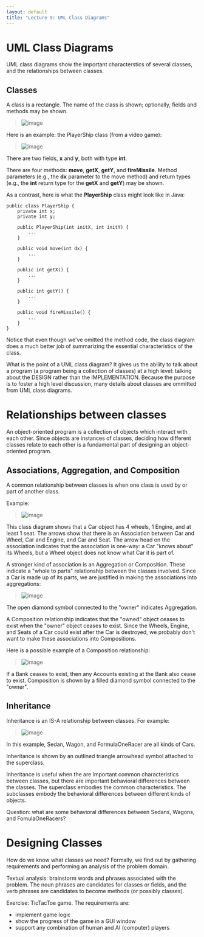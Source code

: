 ```yaml
---
layout: default
title: "Lecture 9: UML Class Diagrams"
---
```


UML Class Diagrams
==================

UML class diagrams show the important characterstics of several classes, and the relationships between classes.

Classes
-------

A class is a rectangle. The name of the class is shown; optionally, fields and methods may be shown.

> ![image](figures/umlClass.png)

Here is an example: the PlayerShip class (from a video game):

> ![image](figures/umlClassExample.png)

There are two fields, **x** and **y**, both with type **int**.

There are four methods: **move**, **getX**, **getY**, and **fireMissile**. Method parameters (e.g., the **dx** parameter to the move method) and return types (e.g., the **int** return type for the **getX** and **getY**) may be shown.

As a contrast, here is what the **PlayerShip** class might look like in Java:

    public class PlayerShip {
        private int x;
        private int y;

        public PlayerShip(int initX, int initY) {
            ...
        }

        public void move(int dx) {
            ...
        }

        public int getX() {
            ...
        }

        public int getY() {
            ...
        }

        public void fireMissile() {
            ...
        }
    }

Notice that even though we've omitted the method code, the class diagram does a much better job of summarizing the essential characteristics of the class.

What is the point of a UML class diagram? It gives us the ability to talk about a program (a program being a collection of classes) at a high level: talking about the DESIGN rather than the IMPLEMENTATION. Because the purpose is to foster a high level discussion, many details about classes are ommitted from UML class diagrams.

Relationships between classes
=============================

An object-oriented program is a collection of objects which interact with each other. Since objects are instances of classes, deciding how different classes relate to each other is a fundamental part of designing an object-oriented program.

Associations, Aggregation, and Composition
------------------------------------------

A common relationship between classes is when one class is used by or part of another class.

Example:

> ![image](figures/umlAssociation.png)

This class diagram shows that a Car object has 4 wheels, 1 Engine, and at least 1 seat. The arrows show that there is an Association between Car and Wheel, Car and Engine, and Car and Seat. The arrow head on the association indicates that the association is one-way: a Car "knows about" its Wheels, but a Wheel object does not know what Car it is part of.

A stronger kind of association is an Aggregation or Composition. These indicate a "whole to parts" relationship between the classes involved. Since a Car is made up of its parts, we are justified in making the associations into aggregations:

> ![image](figures/umlAggregation.png)

The open diamond symbol connected to the "owner" indicates Aggregation.

A Composition relationship indicates that the "owned" object ceases to exist when the "owner" object ceases to exist. Since the Wheels, Engine, and Seats of a Car could exist after the Car is destroyed, we probably don't want to make these associations into Compositions.

Here is a possible example of a Composition relationship:

> ![image](figures/umlComposition.png)

If a Bank ceases to exist, then any Accounts existing at the Bank also cease to exist. Composition is shown by a filled diamond symbol connected to the "owner".

Inheritance
-----------

Inheritance is an IS-A relationship between classes. For example:

> ![image](figures/umlInheritance.png)

In this example, Sedan, Wagon, and FormulaOneRacer are all kinds of Cars.

Inheritance is shown by an outlined triangle arrowhead symbol attached to the superclass.

Inheritance is useful when the are important common characteristics between classes, but there are important behavioral differences between the classes. The superclass embodies the common characteristics. The subclasses embody the behavioral differences between different kinds of objects.

Question: what are some behavioral differences between Sedans, Wagons, and FomulaOneRacers?

Designing Classes
=================

How do we know what classes we need? Formally, we find out by gathering requirements and performing an analysis of the problem domain.

Textual analysis: brainstorm words and phrases associated with the problem. The noun phrases are candidates for classes or fields, and the verb phrases are candidates to become methods (or possibly classes).

Exercise: TicTacToe game. The requirements are:

-   implement game logic
-   show the progress of the game in a GUI window
-   support any combination of human and AI (computer) players

